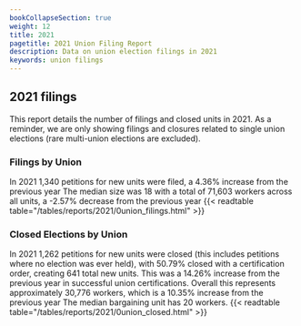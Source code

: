 ```yaml
---
bookCollapseSection: true
weight: 12
title: 2021
pagetitle: 2021 Union Filing Report
description: Data on union election filings in 2021
keywords: union filings
---
```


## 2021 filings

This report details the number of filings and closed units in 2021. As a reminder, we are only showing filings and closures related to single union elections (rare multi-union elections are excluded).

### Filings by Union
In 2021 1,340 petitions for new units were filed, a 4.36% increase from the previous year The median size was 18 with a total of 71,603 workers across all units, a -2.57% decrease from the previous year
{{< readtable table="/tables/reports/2021/0union_filings.html" >}}

### Closed Elections by Union
In 2021 1,262 petitions for new units were closed (this includes petitions where no election was ever held), with 50.79% closed with a certification order, creating 641 total new units. This was a 14.26% increase from the previous year in successful union certifications. Overall this represents approximately 30,776 workers, which is a 10.35% increase from the previous year The median bargaining unit has 20 workers.
{{< readtable table="/tables/reports/2021/0union_closed.html" >}}

